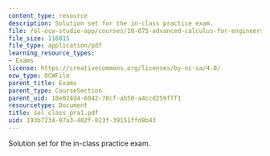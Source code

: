 ```yaml
---
content_type: resource
description: Solution set for the in-class practice exam.
file: /ol-ocw-studio-app/courses/18-075-advanced-calculus-for-engineers-fall-2004/193b723407a3402f823f39151ffd8b43_sol_class_pra1.pdf
file_size: 116015
file_type: application/pdf
learning_resource_types:
- Exams
license: https://creativecommons.org/licenses/by-nc-sa/4.0/
ocw_type: OCWFile
parent_title: Exams
parent_type: CourseSection
parent_uid: 18e024d4-6042-78cf-ab50-a4ccd259fff1
resourcetype: Document
title: sol_class_pra1.pdf
uid: 193b7234-07a3-402f-823f-39151ffd8b43
---
```

Solution set for the in-class practice exam.